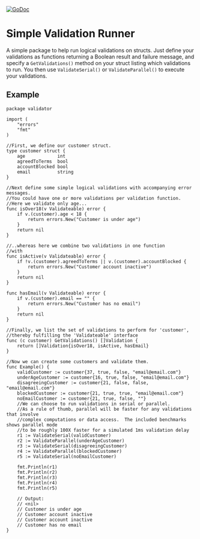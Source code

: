 [![GoDoc](https://godoc.org/github.com/jpincas/validator?status.svg)](https://godoc.org/github.com/jpincas/validator)

# Simple Validation Runner

A simple package to help run logical validations on structs.  Just define your validations as functions returning a Boolean result and failure message, and specify a `GetValidations()` method on your struct listing which validations to run.  You then use `ValidateSerial()` or `ValidateParallel()` to execute your validations.

## Example

```golang
package validator

import (
	"errors"
	"fmt"
)

//First, we define our customer struct.
type customer struct {
	age            int
	agreedToTerms  bool
	accountBlocked bool
	email          string
}

//Next define some simple logical validations with accompanying error messages.
//You could have one or more validations per validation function.
//Here we validate only age...
func isOver18(v Validateable) error {
	if v.(customer).age < 18 {
		return errors.New("Customer is under age")
	}
	return nil
}

//..whereas here we combine two validations in one function
//with
func isActive(v Validateable) error {
	if !v.(customer).agreedToTerms || v.(customer).accountBlocked {
		return errors.New("Customer account inactive")
	}
	return nil
}

func hasEmail(v Validateable) error {
	if v.(customer).email == "" {
		return errors.New("Customer has no email")
	}
	return nil
}

//Finally, we list the set of validations to perform for 'customer',
//thereby fulfilling the 'Validateable' interface
func (c customer) GetValidations() []Validation {
	return []Validation{isOver18, isActive, hasEmail}
}

//Now we can create some customers and validate them.
func Example() {
	validCustomer := customer{37, true, false, "email@email.com"}
	underAgeCustomer := customer{16, true, false, "email@email.com"}
	disagreeingCustomer := customer{21, false, false, "email@email.com"}
	blockedCustomer := customer{21, true, true, "email@email.com"}
	noEmailCustomer := customer{21, true, false, ""}
	//We can choose to run validations in serial or parallel.
	//As a rule of thumb, parallel will be faster for any validations that involve
	//complex computations or data access.  The included benchmarks shows parallel mode
	//to be roughly 100X faster for a simulated 1ms validation delay
	r1 := ValidateSerial(validCustomer)
	r2 := ValidateParallel(underAgeCustomer)
	r3 := ValidateSerial(disagreeingCustomer)
	r4 := ValidateParallel(blockedCustomer)
	r5 := ValidateSerial(noEmailCustomer)

	fmt.Println(r1)
	fmt.Println(r2)
	fmt.Println(r3)
	fmt.Println(r4)
	fmt.Println(r5)

	// Output:
	// <nil>
	// Customer is under age
	// Customer account inactive
	// Customer account inactive
	// Customer has no email
}

```